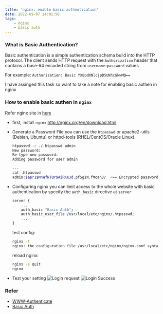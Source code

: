 ```yaml
---
title: 'nginx: enable basic authentication'
date: 2022-09-07 14:01:50
tags:
    - nginx
    - basic auth
---
```


### What is Basic Authentication?
Basic authentication is a simple authentication schema build into the HTTP protocol.
The client sends HTTP request with the `Authorization` header that contains a base-64 encoded string from `username:password` values
  
For example: `Authorization: Basic YXBpdXNlcjpDSUNhcGkwMQ==`
  
I have assinged this task so want to take a note for enabling basic authen in nginx

### How to enable basic authen in `nginx`
Refer nginx site in [here](https://docs.nginx.com/nginx/admin-guide/security-controls/configuring-http-basic-authentication/)

- first, install `nginx` http://nginx.org/en/download.html

- Generate a Password File
    you can use the `htpasswd` or apache2-utils (Debian, Ubuntu) or httpd-tools (RHEL/CentOS/Oracle Linux).
    ```sh
    htpasswd -c ./.htpasswd admin
    New password:
    Re-type new password:
    Adding password for user admin

    --- 
    cat .htpasswd
    admin:$apr1$MnWfNTQr$AiRKKJd.pfSgIN.fMcanJ/  <== Encrypted password
    ```
- Configuring nginx
    you can limit access to the whole website with basic authentication by specify the `auth_basic` directive at `server`
    ```sh
    server {
        ...
        auth_basic "Basic Auth";
        auth_basic_user_file /usr/local/etc/nginx/.htpasswd;
        ...
    }
    ```

    test config: 
    ```sh
    nginx -t
    nginx: the configuration file /usr/local/etc/nginx/nginx.conf syntax is ok
    ```
    reload nginx:
    ```sh
    nginx -s quit
    nginx
    ```
- Test your setting
    ![Login request](login_request.png)
    ![Login Success](login_success.png)

### Refer
- [WWW-Authenticate](https://developer.mozilla.org/en-US/docs/Web/HTTP/Headers/WWW-Authenticate)
- [Basic Auth](https://www.twilio.com/docs/glossary/what-is-basic-authentication)